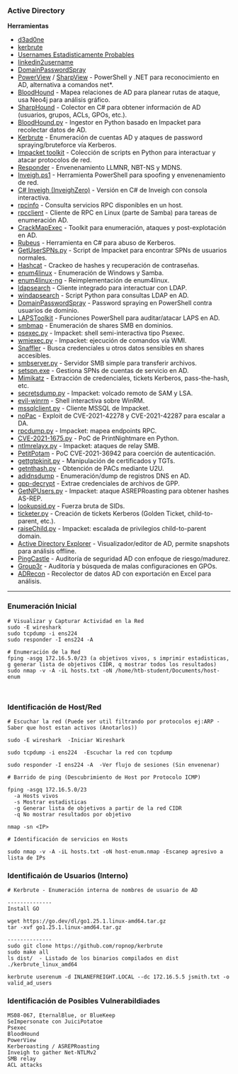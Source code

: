 ### Active Directory

**Herramientas**

- [d3ad0ne](https://github.com/hashcat/hashcat/blob/master/rules/d3ad0ne.rule) 
- [kerbrute](https://github.com/ropnop/kerbrute)
- [Usernames Estadisticamente Probables](https://github.com/insidetrust/statistically-likely-usernames)
- [linkedin2username](https://github.com/initstring/linkedin2username)
- [DomainPasswordSpray](https://github.com/dafthack/DomainPasswordSpray)
- [PowerView](https://github.com/PowerShellMafia/PowerSploit/blob/master/Recon/PowerView.ps1) / [SharpView](https://github.com/dmchell/SharpView) - PowerShell y .NET para reconocimiento en AD, alternativa a comandos net*.
- [BloodHound](https://github.com/BloodHoundAD/BloodHound) - Mapea relaciones de AD para planear rutas de ataque, usa Neo4j para análisis gráfico.
- [SharpHound](https://github.com/BloodHoundAD/BloodHound/tree/master/Collectors) - Colector en C# para obtener información de AD (usuarios, grupos, ACLs, GPOs, etc.).
- [BloodHound.py](https://github.com/fox-it/BloodHound.py) - Ingestor en Python basado en Impacket para recolectar datos de AD.
- [Kerbrute](https://github.com/ropnop/kerbrute) - Enumeración de cuentas AD y ataques de password spraying/bruteforce vía Kerberos.
- [Impacket toolkit](https://github.com/SecureAuthCorp/impacket) - Colección de scripts en Python para interactuar y atacar protocolos de red.
- [Responder](https://github.com/lgandx/Responder) - Envenenamiento LLMNR, NBT-NS y MDNS.
- [Inveigh.ps1](https://github.com/Kevin-Robertson/Inveigh/blob/master/Inveigh.ps1) - Herramienta PowerShell para spoofing y envenenamiento de red.
- [C# Inveigh (InveighZero)](https://github.com/Kevin-Robertson/Inveigh/tree/master/Inveigh) - Versión en C# de Inveigh con consola interactiva.
- [rpcinfo](https://learn.microsoft.com/en-us/windows-server/administration/windows-commands/rpcinfo) - Consulta servicios RPC disponibles en un host.
- [rpcclient](https://www.samba.org/samba/docs/current/man-html/rpcclient.1.html) - Cliente de RPC en Linux (parte de Samba) para tareas de enumeración AD.
- [CrackMapExec](https://github.com/byt3bl33d3r/CrackMapExec) - Toolkit para enumeración, ataques y post-explotación en AD.
- [Rubeus](https://github.com/GhostPack/Rubeus) - Herramienta en C# para abuso de Kerberos.
- [GetUserSPNs.py](https://github.com/SecureAuthCorp/impacket/blob/master/examples/GetUserSPNs.py) - Script de Impacket para encontrar SPNs de usuarios normales.
- [Hashcat](https://hashcat.net/hashcat/) - Crackeo de hashes y recuperación de contraseñas.
- [enum4linux](https://github.com/CiscoCXSecurity/enum4linux) - Enumeración de Windows y Samba.
- [enum4linux-ng](https://github.com/cddmp/enum4linux-ng) - Reimplementación de enum4linux.
- [ldapsearch](https://linux.die.net/man/1/ldapsearch) - Cliente integrado para interactuar con LDAP.
- [windapsearch](https://github.com/ropnop/windapsearch) - Script Python para consultas LDAP en AD.
- [DomainPasswordSpray](https://github.com/dafthack/DomainPasswordSpray) - Password spraying en PowerShell contra usuarios de dominio.
- [LAPSToolkit](https://github.com/leoloobeek/LAPSToolkit) - Funciones PowerShell para auditar/atacar LAPS en AD.
- [smbmap](https://github.com/ShawnDEvans/smbmap) - Enumeración de shares SMB en dominios.
- [psexec.py](https://github.com/SecureAuthCorp/impacket/blob/master/examples/psexec.py) - Impacket: shell semi-interactiva tipo Psexec.
- [wmiexec.py](https://github.com/SecureAuthCorp/impacket/blob/master/examples/wmiexec.py) - Impacket: ejecución de comandos vía WMI.
- [Snaffler](https://github.com/SnaffCon/Snaffler) - Busca credenciales u otros datos sensibles en shares accesibles.
- [smbserver.py](https://github.com/SecureAuthCorp/impacket/blob/master/examples/smbserver.py) - Servidor SMB simple para transferir archivos.
- [setspn.exe](https://docs.microsoft.com/en-us/previous-versions/windows/it-pro/windows-server-2012-r2-and-2012/cc731241(v=ws.11)) - Gestiona SPNs de cuentas de servicio en AD.
- [Mimikatz](https://github.com/ParrotSec/mimikatz) - Extracción de credenciales, tickets Kerberos, pass-the-hash, etc.
- [secretsdump.py](https://github.com/SecureAuthCorp/impacket/blob/master/examples/secretsdump.py) - Impacket: volcado remoto de SAM y LSA.
- [evil-winrm](https://github.com/Hackplayers/evil-winrm) - Shell interactiva sobre WinRM.
- [mssqlclient.py](https://github.com/SecureAuthCorp/impacket/blob/master/examples/mssqlclient.py) - Cliente MSSQL de Impacket.
- [noPac](https://github.com/Ridter/noPac) - Exploit de CVE-2021-42278 y CVE-2021-42287 para escalar a DA.
- [rpcdump.py](https://github.com/SecureAuthCorp/impacket/blob/master/examples/rpcdump.py) - Impacket: mapea endpoints RPC.
- [CVE-2021-1675.py](https://github.com/cube0x0/CVE-2021-1675/blob/main/CVE-2021-1675.py) - PoC de PrintNightmare en Python.
- [ntlmrelayx.py](https://github.com/SecureAuthCorp/impacket/blob/master/examples/ntlmrelayx.py) - Impacket: ataques de relay SMB.
- [PetitPotam](https://github.com/topotam/PetitPotam) - PoC CVE-2021-36942 para coerción de autenticación.
- [gettgtpkinit.py](https://github.com/dirkjanm/PKINITtools/blob/master/gettgtpkinit.py) - Manipulación de certificados y TGTs.
- [getnthash.py](https://github.com/dirkjanm/PKINITtools/blob/master/getnthash.py) - Obtención de PACs mediante U2U.
- [adidnsdump](https://github.com/dirkjanm/adidnsdump) - Enumeración/dump de registros DNS en AD.
- [gpp-decrypt](https://github.com/t0thkr1s/gpp-decrypt) - Extrae credenciales de archivos de GPP.
- [GetNPUsers.py](https://github.com/SecureAuthCorp/impacket/blob/master/examples/GetNPUsers.py) - Impacket: ataque ASREPRoasting para obtener hashes AS-REP.
- [lookupsid.py](https://github.com/SecureAuthCorp/impacket/blob/master/examples/lookupsid.py) - Fuerza bruta de SIDs.
- [ticketer.py](https://github.com/SecureAuthCorp/impacket/blob/master/examples/ticketer.py) - Creación de tickets Kerberos (Golden Ticket, child-to-parent, etc.).
- [raiseChild.py](https://github.com/SecureAuthCorp/impacket/blob/master/examples/raiseChild.py) - Impacket: escalada de privilegios child-to-parent domain.
- [Active Directory Explorer](https://docs.microsoft.com/en-us/sysinternals/downloads/adexplorer) - Visualizador/editor de AD, permite snapshots para análisis offline.
- [PingCastle](https://www.pingcastle.com/documentation/) - Auditoría de seguridad AD con enfoque de riesgo/madurez.
- [Group3r](https://github.com/Group3r/Group3r) - Auditoría y búsqueda de malas configuraciones en GPOs.
- [ADRecon](https://github.com/adrecon/ADRecon) - Recolector de datos AD con exportación en Excel para análisis.


__________________________________

### Enumeración Inicial

```
# Visualizar y Capturar Actividad en la Red
sudo -E wireshark
sudo tcpdump -i ens224
sudo responder -I ens224 -A 

# Enumeración de la Red
fping -asgq 172.16.5.0/23 (a objetivos vivos, s imprimir estadisticas, g generar lista de objetivos CIDR, q mostrar todos los resultados)
sudo nmap -v -A -iL hosts.txt -oN /home/htb-student/Documents/host-enum



```

### Identificación de Host/Red

```
# Escuchar la red (Puede ser util filtrando por protocolos ej:ARP - Saber que host estan activos (Anotarlos))

sudo -E wireshark  -Iniciar Wireshark

sudo tcpdump -i ens224  -Escuchar la red con tcpdump

sudo responder -I ens224 -A  -Ver flujo de sesiones (Sin envenenar)

# Barrido de ping (Descubrimiento de Host por Protocolo ICMP)

fping -asgq 172.16.5.0/23
  -a Hosts vivos
  -s Mostrar estadisticas
  -g Generar lista de objetivos a partir de la red CIDR
  -q No mostrar resultados por objetivo

nmap -sn <IP>

# Identificación de servicios en Hosts

sudo nmap -v -A -iL hosts.txt -oN host-enum.nmap -Escanep agresivo a lista de IPs
```

### Identificaión de Usuarios (Interno)

```
# Kerbrute - Enumeración interna de nombres de usuario de AD

--------------
Install GO

wget https://go.dev/dl/go1.25.1.linux-amd64.tar.gz
tar -xvf go1.25.1.linux-amd64.tar.gz

--------------
sudo git clone https://github.com/ropnop/kerbrute
sudo make all
ls dist/  - Listado de los binarios compilados en dist
./kerbrute_linux_amd64

kerbrute userenum -d INLANEFREIGHT.LOCAL --dc 172.16.5.5 jsmith.txt -o valid_ad_users

```

### Identificación de Posibles Vulnerabildiades

```
MS08-067, EternalBlue, or BlueKeep
SeImpersonate con JuiciPotatoe
Psexec
BloodHound
PowerView
Kerberoasting / ASREPRoasting
Inveigh to gather Net-NTLMv2
SMB relay
ACL attacks
```

